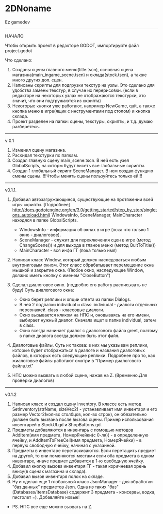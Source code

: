 # 2DNoname
Ez gamedev

____________________________________________
НАЧАЛО

Чтобы открыть проект в редакторе GODOT, импортируйте файл project.godot

Что сделано: 
1. Созданы сцены главного меню(title.tscn), основная сцена магазина(main_ingame_scene.tscn) и склада(stock.tscn),
	а также много других доп. сцен.
2. Написаны скрипты для подгрузки текстур на узлы. Это сделано для удобства замены текстур, в случае их перерисовки.
 (если в редакторе на некоторых узлах не отображаются текстурки, это значит, что они подгружаются из скрипта)
3. Некоторые кнопки уже работают, например NewGame, quit, а также кнопка меню в игре(ящик с инструментами под столом) 
	и кнопка склада. 
4. Проект разделен на папки: сцены, текстуры, скрипты, и т.д. думаю разберетесь.	
____________________________________________

v 0.1

1. Изменил сцену магазина.
2. Раскидал текстурки по папкам.
3. Создал главную сцену main_scene.tscn. В ней есть узел GlobalScripts, на которм будут висеть все глобальные скрипты.
4. Создал 1 глобальный скрипт ScеneManager. В нем создал функцию смены сцены. 
											!!!Чтобы менять сцены пользуйтесь только ей!!!
____________________________________________											

v0.1.1.

1. Добавил автозагружающиеся, существующие на протяжении всей игры скрипты. [Подробнее] http://docs.godotengine.org/en/3.0/getting_started/step_by_step/singletons_autoload.html)
WindowsInfo, SceneManager, MainCharacter находяся в папке GlobalScripts.
	- WindowsInfo 	- информация об окнах в игре (пока что только 1 окно - диалоговое).
	- SceneManager 	- служит для переключения сцен в игре (метод ChangeScene()) и для выхода в гланое меню
	  (метод QuitToTitle())
	- MainCharacter - вся инфа ГГ (пока только имя)
2. Написал класс Window, который должен наследоваться любым внутрииговым окном. Этот класс обрабатывает перемещение окна мышкой
	и закрытие окна. (Любое окно, наследующее Window, должно иметь кнопку с именем "CloseButton")
3. Сделал диалоговое окно. (подробно его работу расписывать не буду)
	Суть диалогового окна:
	- Окно берет реплики и опции ответа из папки Dialogs.
	- В ней 2 подпапки individual и class: indiviudal - диалоги отдельных персонажей. class - классовые диалоги.
	- Окно вызывается кликом на НПС и, оновываясь на его имени, выбирает нужный диалог. Сначала ищет в папке
		individual, затем в class. 
	- Окно всегда начинает диалог с диалогового файла greet, поэтому в папке диалога всегда должен быть этот файл.

4. Диалоговые файлы.
Суть их такова: в них мы указывам реплики, которые будет отображаться в диалоге и названия диалоговых
файлов, в которых есть следующие реплики.
Подробнее про то, как жиалоговые файлы работают смотри в "Пример диалогового файла.txt"

5. НПС можно вызвать в любой сцене, нажав на Z. (Временно.Для проверки диалогов)
____________________________________________

v0.1.2

1. Написал класс и создал сцену Inventory. В классе есть метод SetInventory(strName, sizeVec2) - устанавливает имя инвентаря и его размер Vector2(кол-во столбцов, кол-во строк), он обязательно должен быть вызвана после вызова сцены.
Пример использования инвентарей в StockUI.gd и ShopButtons.gd.
2. Предметы добавляются в инвентарь с помощью методов AddItem(имя предмета, НомерЯчейки(с 0-ля)) - в определенную ячейку, и AddItemToFreeCell(имя предмета, НомерЯчейки) - в первую свободную ячейку, начиная с указанной.
3. Предметы в инвентаре перетаскиваются. Если перетащить предмет на другой, то они поменяются местами если оба предмета в одном инвентаре, иначе предмет добавится в 1-ю свободную ячейку.
4. Добавил кнопку вызова инвентаря ГГ - такая коричневая хрень внизу(в сценах магазина и склада).
5. Добавил вызов инвентаря полок на складе.
6. Ну и сделал еще 1 глобальный класс JsonManager - для обработки "баз данных" предметов Json. Одна из таких "баз" (Databases/ItemsDatabase) содержит 3 предмета - консервы, водка, пистолет =). Добавляйте новые!
- PS. НПС все еще можно вызвать на Z.
